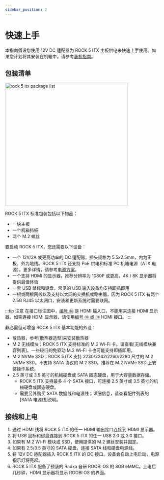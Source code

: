 ```yaml
---
sidebar_position: 2
---
```


# 快速上手

本指南假设您使用 12V DC 适配器为 ROCK 5 ITX 主板供电来快速上手使用。如果您计划将其安装在机箱中，请参考[装机指南](assembly-guide.md)。

## 包装清单

<img src="/img/rock5itx/rock5itx-packlist-zh.jpeg" width="400" alt="rock 5 itx package list" />

ROCK 5 ITX 标准包装包括以下物品：

- 一块主板
- 一个机箱挡板
- 两个 M.2 螺丝

要启动 ROCK 5 ITX，您还需要以下设备：

- 一个 12V/2A 或更高功率的 DC 适配器，插头规格为 5.5x2.5mm，内为正极，外为地线。ROCK 5 ITX 还支持 PoE 供电和标准 PC 机箱电源（ATX 电源）。更多详情，请参考[电源方案](./power-supply.md)。
- 一个支持 HDMI 的显示器，推荐分辨率为 1080P 或更高，4K / 8K 显示器将提供最佳体验
- 一套 USB 鼠标和键盘，常见的 USB 输入设备均支持即插即用
- 一根或两根网线以及支持以太网的交换机或路由器，因为 ROCK 5 ITX 有两个 2.5G RJ45 以太网口，安装和更新系统时需要联网。

:::tip 注意
在接口标注图中，[编号 ⑭](./introduction.md#主板概览) 是 HDMI 输入口，不能用来连接 HDMI 显示器。如需连接 HDMI 显示器，请使用[编号 ⑩  或 ⑪ ](./introduction.md#主板概览) HDMI 接口。
:::

非必需但可增强 ROCK 5 ITX 基本功能的外设：

- 散热器，参考[散热器选型]来安装散热器
- M.2 无线模块；ROCK 5 ITX 支持标准的 M.2 Wi-Fi 卡。请查看[无线模块兼容列表]。一些较旧的免驱动 M.2 Wi-Fi 卡也可能支持即插即用。
- M.2 NVMe SSD；ROCK 5 ITX 支持 2230/2242/2260/2280 尺寸的 M.2 NVMe SSD。不支持 SATA 协议的 M.2 SSD。推荐在 M.2 NVMe SSD 上安装操作系统。
- 2.5 英寸或 3.5 英寸的机械硬盘或 SATA 固态硬盘，用于大容量数据存储。
  - ROCK 5 ITX 支持最多 4 个 SATA 接口，可连接 2.5 英寸或 3.5 英寸的机械硬盘或固态硬盘。
  - 需要另外购买 SATA 数据线和电源线；详细信息，请查看配件列表的 [SATA 电源线]说明。

## 接线和上电

1. 通过 HDMI 线将 ROCK 5 ITX 的任一 HDMI 输出接口连接到 HDMI 显示器。
2. 将 USB 鼠标和键盘连接到 ROCK 5 ITX 的任一 USB 2.0 或 3.0 接口。
3. 如果有 M.2 Wi-Fi 模块或 SSD，使用提供的 M.2 螺丝安装并固定。
4. 如果有 2.5/3.5 英寸的 SATA 硬盘，连接 SATA 线和硬盘电源线。
5. 将 12V DC 适配器插入 ROCK 5 ITX 的 DC 接口。设备会自动上电启动，电源指示灯将亮起。
6. ROCK 5 ITX 配备了预装的 Radxa 自研 ROOBI OS 的 8GB eMMC。上电后几秒钟，HDMI 显示器将显示 ROOBI OS 的界面。
